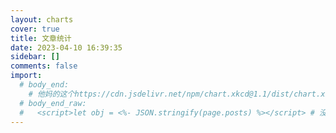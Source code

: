 ```yaml
---
layout: charts
cover: true
title: 文章统计
date: 2023-04-10 16:39:35
sidebar: []
comments: false
import:
  # body_end:
    # 他妈的这个https://cdn.jsdelivr.net/npm/chart.xkcd@1.1/dist/chart.xkcd.min.js库不能控制宽高，https://github.com/timqian/chart.xkcd/issues/41
  # body_end_raw:
  #   <script>let obj = <%- JSON.stringify(page.posts) %></script> # 没有卵用
---
```


<!-- TODO:上面如果再引入业务js代码，如果其中有些变量，如posts，只能在模板中获取到，这里该怎么获取呢？目前没办法 -->

